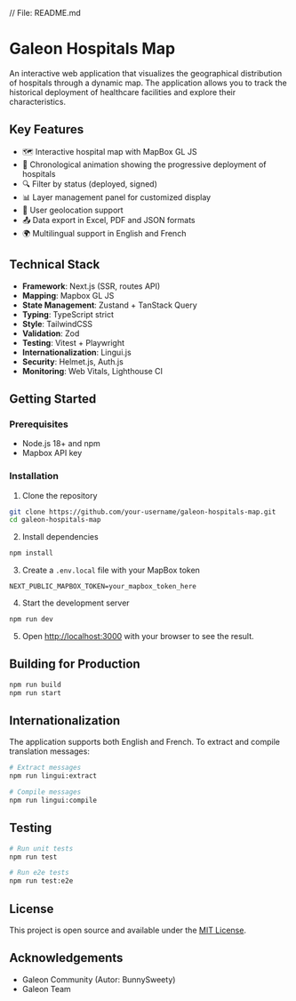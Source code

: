 // File: README.md
# Galeon Hospitals Map

An interactive web application that visualizes the geographical distribution of hospitals through a dynamic map. The application allows you to track the historical deployment of healthcare facilities and explore their characteristics.

## Key Features

- 🗺️ Interactive hospital map with MapBox GL JS
- 📅 Chronological animation showing the progressive deployment of hospitals
- 🔍 Filter by status (deployed, signed)
- 📊 Layer management panel for customized display
- 📍 User geolocation support
- 📤 Data export in Excel, PDF and JSON formats
- 🌍 Multilingual support in English and French

## Technical Stack

- **Framework**: Next.js (SSR, routes API)
- **Mapping**: Mapbox GL JS
- **State Management**: Zustand + TanStack Query
- **Typing**: TypeScript strict
- **Style**: TailwindCSS
- **Validation**: Zod
- **Testing**: Vitest + Playwright
- **Internationalization**: Lingui.js
- **Security**: Helmet.js, Auth.js
- **Monitoring**: Web Vitals, Lighthouse CI

## Getting Started

### Prerequisites

- Node.js 18+ and npm
- Mapbox API key

### Installation

1. Clone the repository
```bash
git clone https://github.com/your-username/galeon-hospitals-map.git
cd galeon-hospitals-map
```

2. Install dependencies
```bash
npm install
```

3. Create a `.env.local` file with your MapBox token
```
NEXT_PUBLIC_MAPBOX_TOKEN=your_mapbox_token_here
```

4. Start the development server
```bash
npm run dev
```

5. Open [http://localhost:3000](http://localhost:3000) with your browser to see the result.

## Building for Production

```bash
npm run build
npm run start
```

## Internationalization

The application supports both English and French. To extract and compile translation messages:

```bash
# Extract messages
npm run lingui:extract

# Compile messages
npm run lingui:compile
```

## Testing

```bash
# Run unit tests
npm run test

# Run e2e tests
npm run test:e2e
```

## License

This project is open source and available under the [MIT License](LICENSE).

## Acknowledgements

- Galeon Community (Autor: BunnySweety)
- Galeon Team